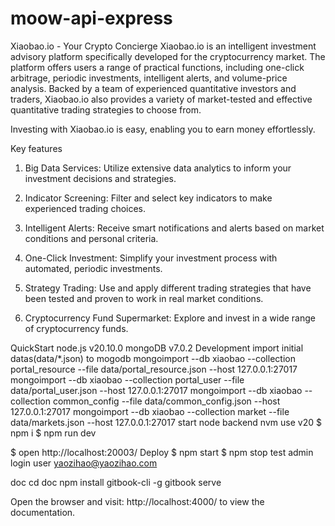 # moow-api-express
Xiaobao.io - Your Crypto Concierge
Xiaobao.io is an intelligent investment advisory platform specifically developed for the cryptocurrency market. The platform offers users a range of practical functions, including one-click arbitrage, periodic investments, intelligent alerts, and volume-price analysis. Backed by a team of experienced quantitative investors and traders, Xiaobao.io also provides a variety of market-tested and effective quantitative trading strategies to choose from.

Investing with Xiaobao.io is easy, enabling you to earn money effortlessly.

Key features
1. Big Data Services: Utilize extensive data analytics to inform your investment decisions and strategies.

2. Indicator Screening: Filter and select key indicators to make experienced trading choices.

3. Intelligent Alerts: Receive smart notifications and alerts based on market conditions and personal criteria.

4. One-Click Investment: Simplify your investment process with automated, periodic investments.

5. Strategy Trading: Use and apply different trading strategies that have been tested and proven to work in real market conditions.

6. Cryptocurrency Fund Supermarket: Explore and invest in a wide range of cryptocurrency funds.

QuickStart
node.js v20.10.0
mongoDB v7.0.2
Development
import initial datas(data/*.json) to mogodb
mongoimport --db xiaobao --collection portal_resource --file data/portal_resource.json --host 127.0.0.1:27017
mongoimport --db xiaobao --collection portal_user --file data/portal_user.json --host 127.0.0.1:27017
mongoimport --db xiaobao --collection common_config --file data/common_config.json --host 127.0.0.1:27017
mongoimport --db xiaobao --collection market --file data/markets.json --host 127.0.0.1:27017
start node backend
nvm use v20
$ npm i
$ npm run dev

$ open http://localhost:20003/
Deploy
$ npm start
$ npm stop
test admin login user
yaozihao@yaozihao.com

doc
cd doc
npm install gitbook-cli -g
gitbook serve

Open the browser and visit: http://localhost:4000/ to view the documentation.
